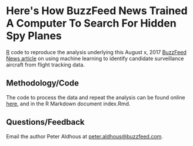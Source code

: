 # Here's How BuzzFeed News Trained A Computer To Search For Hidden Spy Planes

[R](https://www.r-project.org/) code to reproduce the analysis underlying this August x, 2017 [BuzzFeed News article](https://www.buzzfeed.com/peteraldhous/hidden-spy-planes) on using machine learning to identify candidate surveillance aircraft from flight tracking data.

## Methodology/Code

The code to process the data and repeat the analysis can be found online [here](https://buzzfeednews.github.io/2017-08-spy-plane-finder/), and in the R Markdown document index.Rmd.


## Questions/Feedback

Email the author Peter Aldhous at peter.aldhous@buzzfeed.com.